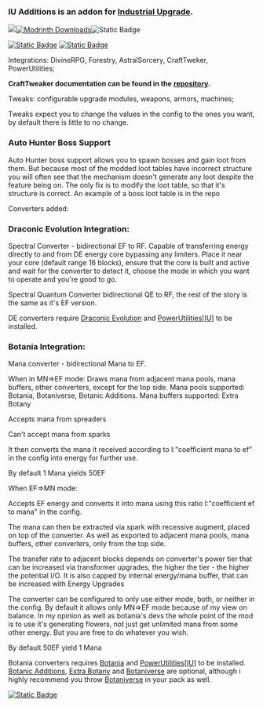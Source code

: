 ### IU Additions is an addon for [Industrial Upgrade](https://modrinth.com/mod/industrialupgrade).

[![](https://img.shields.io/discord/1137202630125428868?color=f3f2f4&label=Discord&logo=Discord&logoColor=4d57de&style=for-the-badge)](https://discord.gg/bXgXTa6Wxs)[![Modrinth Downloads](https://img.shields.io/modrinth/dt/BoNKsbnO?style=for-the-badge&logo=modrinth&labelColor=666666&color=54ac91&link=https://modrinth.com/mod/iu-additions)](https://modrinth.com/mod/iu-additions)![Static Badge](https://img.shields.io/badge/Supported-5ebfa2?style=for-the-badge&logoColor=4d57de&label=Status&color=54ac91)

[![Static Badge](https://img.shields.io/badge/IndustrialUpgrade-4e4cf6?style=for-the-badge&logoColor=4e4cf6&label=Required&labelColor=e15241)](https://www.curseforge.com/minecraft/mc-mods/industrial-upgrade)
[![Static Badge](https://img.shields.io/badge/MixinBooter-eba83a?style=for-the-badge&logoColor=4e4cf6&label=Required&labelColor=e15241)](https://www.curseforge.com/minecraft/mc-mods/mixin-booter)


Integrations: DivineRPG, Forestry, AstralSorcery, CraftTweker, PowerUtilities;

__**CraftTweaker documentation can be found in the**__ **[repository](https://github.com/AET9RNAL/IUAdditions/blob/main/CT_documentation.md).**

Tweaks: configurable upgrade modules, weapons, armors, machines;

Tweaks expect you to change the values in the config to the ones you want, by default there is little to no change.

### **Auto Hunter Boss Support**
<div class="spoiler">Auto Hunter boss support allows you to spawn bosses and gain loot from them. But because most of the modded loot tables have incorrect structure you will often see that the mechanism doesn't generate any loot despite the feature being on. The only fix is to modify the loot table, so that it's structure is correct. An example of a boss loot table is in the repo</div>




Converters added:

### **Draconic Evolution Integration:**

<div class="spoiler">Spectral Converter - bidirectional EF to RF. Capable of transferring energy directly to and from DE energy core bypassing any limiters. Place it near your core (default range 16 blocks), ensure that the core is built and active and wait for the converter to detect it, choose the mode in which you want to operate and you're good to go.

Spectral Quantum Converter bidirectional QE to RF, the rest of the story is the same as it's EF version.</div>

DE converters require [Draconic Evolution](https://www.curseforge.com/minecraft/mc-mods/draconic-evolution) and [PowerUtilities\[IU\]](https://www.curseforge.com/minecraft/mc-mods/power-utilities-iu) to be installed.


### **Botania Integration:**

<div class="spoiler">Mana converter - bidirectional Mana to EF.

When in MN=>EF mode: Draws mana from adjacent mana pools, mana buffers, other converters, except for the top side. Mana pools supported: Botania, Botaniverse, Botanic Additions. Mana buffers supported: Extra Botany

Accepts mana from spreaders

Can't accept mana from sparks

It then converts the mana it received according to I:"coefficient mana to ef" in the config into energy for further use.

By default 1 Mana yields 50EF

When EF=>MN mode:

Accepts EF energy and converts it into mana using this ratio I:"coefficient ef to mana" in the config.

The mana can then be extracted via spark with recessive augment, placed on top of the converter. As well as exported to adjacent mana pools, mana buffers, other converters, only from the top side.

The transfer rate to adjacent blocks depends on converter's power tier that can be increased via transformer upgrades, the higher the tier - the higher the potential I/O. It is also capped by internal energy/mana buffer, that can be increased with Energy Upgrades

The converter can be configured to only use either mode, both, or neither in the config. By default it allows only MN=>EF mode because of my view on balance. In my opinion as well as botania's devs the whole point of the mod is to use it's generating flowers, not just get unlimited mana from some other energy. But you are free to do whatever you wish.

By default 50EF yield 1 Mana</div>

Botania converters requires [Botania](https://www.curseforge.com/minecraft/mc-mods/botania) and [PowerUtilities\[IU\]](https://www.curseforge.com/minecraft/mc-mods/power-utilities-iu) to be installed. [Botanic Additions](https://www.curseforge.com/minecraft/mc-mods/botanic-additions), [Extra Botany](https://www.curseforge.com/minecraft/mc-mods/extrabotany) and [Botaniverse](https://www.curseforge.com/minecraft/mc-mods/botaniverse) are optional, although i highly recommend you throw [Botaniverse](https://www.curseforge.com/minecraft/mc-mods/botaniverse) in your pack as well.

[![Static Badge](https://img.shields.io/badge/NewDawn-202125?style=for-the-badge&logoColor=4e4cf6&label=Designed%20For&labelColor=ffffff)](https://www.curseforge.com/minecraft/modpacks/nd-new-dawn)